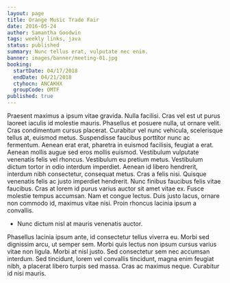 ```yaml
---
layout: page
title: Orange Music Trade Fair
date: 2016-05-24
author: Samantha Goodwin
tags: weekly links, java
status: published
summary: Nunc tellus erat, vulputate nec enim.
banner: images/banner/meeting-01.jpg
booking:
  startDate: 04/17/2018
  endDate: 04/21/2018
  ctyhocn: ANCAKHX
  groupCode: OMTF
published: true
---
```

Praesent maximus a ipsum vitae gravida. Nulla facilisi. Cras vel est ut purus laoreet iaculis id molestie mauris. Phasellus et posuere nulla, ut ornare velit. Cras condimentum cursus placerat. Curabitur vel nunc vehicula, scelerisque tellus at, euismod metus. Suspendisse faucibus porttitor nunc ac fermentum. Aenean erat erat, pharetra in euismod facilisis, feugiat a erat. Aenean mollis augue sed eros mollis euismod. Vestibulum vulputate venenatis felis vel rhoncus. Vestibulum eu pretium metus.
Vestibulum dictum tortor in odio interdum imperdiet. Aenean id libero hendrerit, interdum nibh consectetur, consequat metus. Cras a felis nisi. Quisque venenatis felis ac justo imperdiet hendrerit. Nunc finibus faucibus felis vitae faucibus. Cras at lorem id purus varius auctor sit amet vitae ex. Fusce molestie tempus accumsan. Nam et congue lectus. Duis justo lacus, ornare non commodo id, maximus vitae nisi. Proin rhoncus lacinia ipsum a convallis.

* Nunc dictum nisl at mauris venenatis auctor.

Phasellus lacinia ipsum ante, id consectetur tellus viverra eu. Morbi sed dignissim arcu, ut semper sem. Morbi quis lectus non ipsum cursus varius vitae non ligula. Morbi at nisl justo. Sed consectetur sem nec accumsan interdum. Sed tincidunt, lorem vel convallis tincidunt, magna enim feugiat nibh, a placerat libero turpis sed massa. Cras ac maximus neque. Curabitur id nisi mauris.
